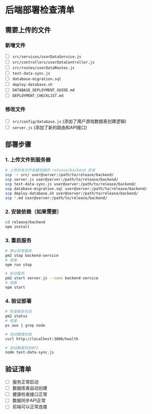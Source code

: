 # 后端部署检查清单

## 需要上传的文件

### 新增文件
- [ ] `src/services/userDataService.js`
- [ ] `src/controllers/userDataController.js`
- [ ] `src/routes/userDataRoutes.js`
- [ ] `test-data-sync.js`
- [ ] `database-migration.sql`
- [ ] `deploy-database.sh`
- [ ] `DATABASE_DEPLOYMENT_GUIDE.md`
- [ ] `DEPLOYMENT_CHECKLIST.md`

### 修改文件
- [ ] `src/config/database.js` (添加了用户游戏数据表创建逻辑)
- [ ] `server.js` (添加了新的路由和API接口)

## 部署步骤

### 1. 上传文件到服务器
```bash
# 上传所有文件到服务器的 release/backend 目录
scp -r src/ user@server:/path/to/release/backend/
scp server.js user@server:/path/to/release/backend/
scp test-data-sync.js user@server:/path/to/release/backend/
scp database-migration.sql user@server:/path/to/release/backend/
scp deploy-database.sh user@server:/path/to/release/backend/
scp *.md user@server:/path/to/release/backend/
```

### 2. 安装依赖（如果需要）
```bash
cd release/backend
npm install
```

### 3. 重启服务
```bash
# 停止现有服务
pm2 stop backend-service
# 或者
npm run stop

# 启动服务
pm2 start server.js --name backend-service
# 或者
npm start
```

### 4. 验证部署
```bash
# 检查服务状态
pm2 status
# 或者
ps aux | grep node

# 测试健康检查
curl http://localhost:3000/health

# 测试数据同步API
node test-data-sync.js
```

## 验证清单

- [ ] 服务正常启动
- [ ] 数据库表自动创建
- [ ] 健康检查接口正常
- [ ] 数据同步API正常
- [ ] 前端可以正常连接 
